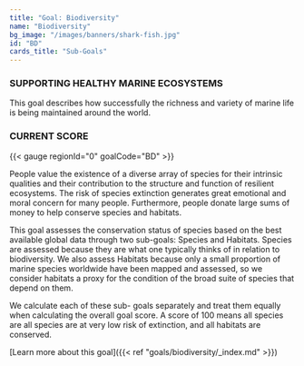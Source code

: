 ```yaml
---
title: "Goal: Biodiversity"
name: "Biodiversity"
bg_image: "/images/banners/shark-fish.jpg"
id: "BD"
cards_title: "Sub-Goals"
---
```


### SUPPORTING HEALTHY MARINE ECOSYSTEMS
This goal describes how successfully the richness and variety of marine life is being maintained around the world.  


### CURRENT SCORE

{{< gauge regionId="0" goalCode="BD" >}}


People value the existence of a diverse array of species for their intrinsic qualities and their contribution to the structure and function of resilient ecosystems. The risk of species extinction generates great emotional and moral concern for many people. Furthermore, people donate large sums of money to help conserve species and habitats.

This goal assesses the conservation status of species based on the best available global data through two sub-goals: Species and Habitats. Species are assessed because they are what one typically thinks of in relation to biodiversity. We also assess Habitats because only a small proportion of marine species worldwide have been mapped and assessed, so we consider habitats a proxy for the condition of the broad suite of species that depend on them.

We calculate each of these sub- goals separately and treat them equally when calculating the overall goal score. A score of 100 means all species are all species are at very low risk of extinction, and all habitats are conserved.


[Learn more about this goal]({{< ref "goals/biodiversity/_index.md" >}})
